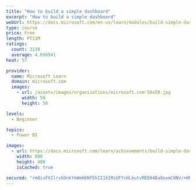 ```yaml
---
title: "How to build a simple dashboard"
excerpt: "How to build a simple dashboard"
webUrl: https://docs.microsoft.com/en-us/learn/modules/build-simple-dashboard/
type: course
price: Free
length: PT31M
ratings:
  count: 3138
  average: 4.696941
heat: 57

provider:
  name: Microsoft Learn
  domain: microsoft.com
  images:
    - url: /assets/images/organizations/microsoft.com-50x50.jpg
      width: 50
      height: 50

levels:
  - Beginner

topics:
  - Power BI

images:
  - url: https://docs.microsoft.com/learn/achievements/build-simple-dashboard-social.png
    width: 800
    height: 400
    isCached: true

secured: "rmOisFXIlrxkDnkYkWmH6NfEkII1X1MsUFYcHLkutvMED94Ba8oxmC0NV/+HNjL8IIjc7l67exUPFMkejL9dnLbZSbMSCFERHPQduIGoSWmxAcFrOqbYurepY8xVqleabmTr8sp8E5bONb1+nyLjJvrin80/t3whIJBTOJ2ibLDzWxi42OgxpCYplXZ+dTVV0RVDm4YOh1VZHHHuhhwqsqqxco//tWusShy052Gjvf3TqVDD31bpbKUf2fC9rt7/+uz3EbXdh06uxzZl5dKE1sUyAAnsiSnK4i4FCvKbLK/n98yJzGyn7Sn3BkZ0Mys1X+K8qRFONS49a0zSu75AnVWQZ3b56H7EZ0gwzqgl6bfOsKfNyAOKH7VQqftEY0GeRSuqJxBx/XuL+Sin9v1RGJCWB0JWn/D3LZ5pt2yUgs0=;Lu7cg6aBUhsoTX58n4Oz0g=="
---
```


